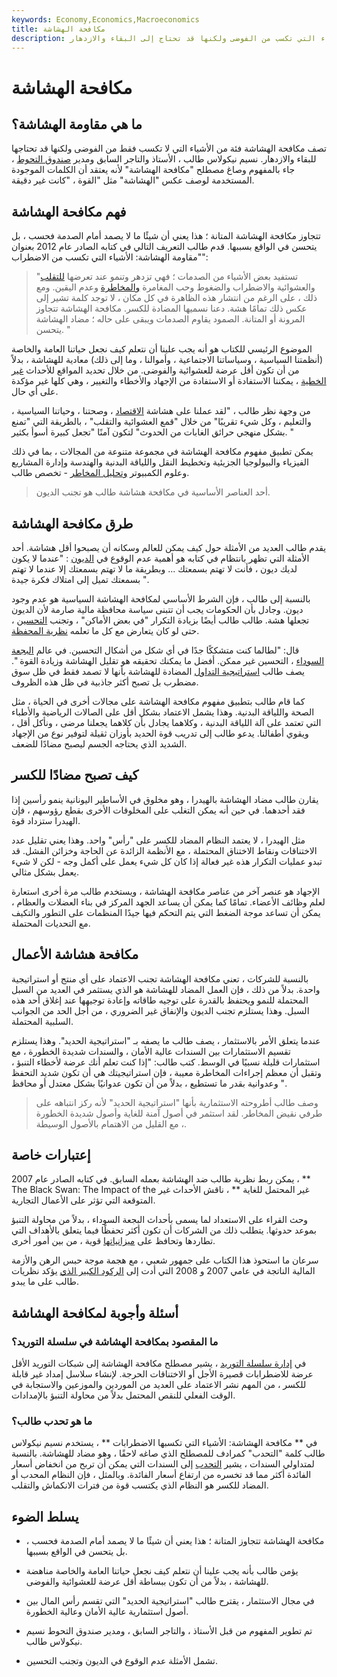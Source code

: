 ```yaml
---
keywords: Economy,Economics,Macroeconomics
title: مكافحة الهشاشة
description: مكافحة الهشاشة هي عكس الهشاشة ، فهي تصف الأشياء التي تكسب من الفوضى ولكنها قد تحتاج إلى البقاء والازدهار.
---
```


# مكافحة الهشاشة
## ما هي مقاومة الهشاشة؟

تصف مكافحة الهشاشة فئة من الأشياء التي لا تكسب فقط من الفوضى ولكنها قد تحتاجها للبقاء والازدهار. نسيم نيكولاس طالب ، الأستاذ والتاجر السابق ومدير [صندوق التحوط](/hedgefund) ، جاء بالمفهوم وصاغ مصطلح "مكافحة الهشاشة" لأنه يعتقد أن الكلمات الموجودة المستخدمة لوصف عكس "الهشاشة" مثل "القوة ، "كانت غير دقيقة.

## فهم مكافحة الهشاشة

تتجاوز مكافحة الهشاشة المتانة ؛ هذا يعني أن شيئًا ما لا يصمد أمام الصدمة فحسب ، بل يتحسن في الواقع بسببها. قدم طالب التعريف التالي في كتابه الصادر عام 2012 بعنوان "مقاومة الهشاشة: الأشياء التي تكسب من الاضطراب":

>

> "تستفيد بعض الأشياء من الصدمات ؛ فهي تزدهر وتنمو عند تعرضها [للتقلب](/volatility) والعشوائية والاضطراب والضغوط وحب المغامرة [والمخاطرة](/risk) وعدم اليقين. ومع ذلك ، على الرغم من انتشار هذه الظاهرة في كل مكان ، لا توجد كلمة تشير إلى عكس ذلك تمامًا هشة. دعنا نسميها المضادة للكسر. مكافحة الهشاشة تتجاوز المرونة أو المتانة. الصمود يقاوم الصدمات ويبقى على حاله ؛ مضاد الهشاشة يتحسن. "

>

الموضوع الرئيسي للكتاب هو أنه يجب علينا أن نتعلم كيف نجعل حياتنا العامة والخاصة (أنظمتنا السياسية ، وسياساتنا الاجتماعية ، وأموالنا ، وما إلى ذلك) معادية للهشاشة ، بدلاً من أن تكون أقل عرضة للعشوائية والفوضى. من خلال تحديد المواقع للأحداث [غير الخطية](/nonlinearity) ، يمكننا الاستفادة أو الاستفادة من الإجهاد والأخطاء والتغيير ، وهي كلها غير مؤكدة على أي حال.

من وجهة نظر طالب ، "لقد عملنا على هشاشة [الاقتصاد](/economy) ، وصحتنا ، وحياتنا السياسية ، والتعليم ، وكل شيء تقريبًا" من خلال "قمع العشوائية والتقلب" ، بالطريقة التي "تمنع بشكل منهجي حرائق الغابات من الحدوث" لتكون آمنًا "تجعل كبيرة أسوأ بكثير. "

يمكن تطبيق مفهوم مكافحة الهشاشة في مجموعة متنوعة من المجالات ، بما في ذلك الفيزياء والبيولوجيا الجزيئية وتخطيط النقل واللياقة البدنية والهندسة وإدارة المشاريع وعلوم الكمبيوتر [وتحليل المخاطر](/risk-analysis) - تخصص طالب.

> أحد العناصر الأساسية في مكافحة هشاشة طالب هو تجنب الديون.

>

## طرق مكافحة الهشاشة

يقدم طالب العديد من الأمثلة حول كيف يمكن للعالم وسكانه أن يصبحوا أقل هشاشة. أحد الأمثلة التي تظهر بانتظام في كتابه هو أهمية عدم الوقوع في [الديون](/debt) : "عندما لا يكون لديك ديون ، فأنت لا تهتم بسمعتك ... وبطريقة ما لا تهتم بسمعتك إلا عندما لا تهتم بسمعتك تميل إلى امتلاك فكرة جيدة ".

بالنسبة إلى طالب ، فإن الشرط الأساسي لمكافحة الهشاشة السياسية هو عدم وجود ديون. وجادل بأن الحكومات يجب أن تتبنى سياسة محافظة مالية صارمة لأن الديون تجعلها هشة. طالب طالب أيضًا بزيادة التكرار "في بعض الأماكن" ، وتجنب [التحسين](/optimization) ، حتى لو كان يتعارض مع كل ما تعلمه [نظرية المحفظة](/modernportfoliotheory).

قال: "لطالما كنت متشككًا جدًا في أي شكل من أشكال التحسين. في عالم [البجعة السوداء](/blackswan) ، التحسين غير ممكن. أفضل ما يمكنك تحقيقه هو تقليل الهشاشة وزيادة القوة ". يصف طالب [استراتيجية التداول](/trading-strategy) المضادة للهشاشة بأنها لا تصمد فقط في ظل سوق مضطرب بل تصبح أكثر جاذبية في ظل هذه الظروف.

كما قام طالب بتطبيق مفهوم مكافحة الهشاشة على مجالات أخرى في الحياة ، مثل الصحة واللياقة البدنية. وهذا يشمل الاعتماد بشكل أقل على الصالات الرياضية والأطباء التي تعتمد على آلة اللياقة البدنية ، وكلاهما يجادل بأن كلاهما يجعلنا مرضى ، ونأكل أقل ، ويقوي أطفالنا. يدعو طالب إلى تدريب قوة الحديد بأوزان ثقيلة لتوفير نوع من الإجهاد الشديد الذي يحتاجه الجسم ليصبح مضادًا للضعف.

## كيف تصبح مضادًا للكسر

يقارن طالب مضاد الهشاشة بالهيدرا ، وهو مخلوق في الأساطير اليونانية ينمو رأسين إذا فقد أحدهما. في حين أنه يمكن التغلب على المخلوقات الأخرى بقطع رؤوسهم ، فإن الهيدرا ستزداد قوة.

مثل الهيدرا ، لا يعتمد النظام المضاد للكسر على "رأس" واحد. وهذا يعني تقليل عدد الاختناقات ونقاط الاختناق المحتملة ، مع الأنظمة الزائدة عن الحاجة وخزائن الفشل. قد تبدو عمليات التكرار هذه غير فعالة إذا كان كل شيء يعمل على أكمل وجه - لكن لا شيء يعمل بشكل مثالي.

الإجهاد هو عنصر آخر من عناصر مكافحة الهشاشة ، ويستخدم طالب مرة أخرى استعارة لعلم وظائف الأعضاء. تمامًا كما يمكن أن يساعد الجهد المركز في بناء العضلات والعظام ، يمكن أن تساعد موجة الضغط التي يتم التحكم فيها جيدًا المنظمات على التطور والتكيف مع التحديات المحتملة.

## مكافحة هشاشة الأعمال

بالنسبة للشركات ، تعني مكافحة الهشاشة تجنب الاعتماد على أي منتج أو استراتيجية واحدة. بدلاً من ذلك ، فإن العمل المضاد للهشاشة هو الذي يستثمر في العديد من السبل المحتملة للنمو ويحتفظ بالقدرة على توجيه طاقاته وإعادة توجيهها عند إغلاق أحد هذه السبل. وهذا يستلزم تجنب الديون والإنفاق غير الضروري ، من أجل الحد من الجوانب السلبية المحتملة.

عندما يتعلق الأمر بالاستثمار ، يصف طالب ما يصفه بـ "استراتيجية الحديد". وهذا يستلزم تقسيم الاستثمارات بين السندات عالية الأمان ، والسندات شديدة الخطورة ، مع استثمارات قليلة نسبيًا في الوسط. كتب طالب: "إذا كنت تعلم أنك عرضة لأخطاء التنبؤ ، وتقبل أن معظم إجراءات المخاطرة معيبة ، فإن استراتيجيتك هي أن تكون شديد التحفظ وعدوانية بقدر ما تستطيع ، بدلاً من أن تكون عدوانيًا بشكل معتدل أو محافظ ".

> وصف طالب أطروحته الاستثمارية بأنها "استراتيجية الحديد" لأنه ركز انتباهه على طرفي نقيض المخاطر. لقد استثمر في أصول آمنة للغاية وأصول شديدة الخطورة ، مع القليل من الاهتمام بالأصول الوسيطة.

>

## إعتبارات خاصة

يمكن ربط نظرية طالب ضد الهشاشة بعمله السابق. في كتابه الصادر عام 2007 ، ** The Black Swan: The Impact of the غير المحتمل للغاية ** ، ناقش الأحداث غير المتوقعة التي تؤثر على الأعمال التجارية.

وحث القراء على الاستعداد لما يسمى بأحداث البجعة السوداء ، بدلاً من محاولة التنبؤ بموعد حدوثها. يتطلب ذلك من الشركات أن تكون أكثر تحفظًا فيما يتعلق بالأهداف التي تطاردها وتحافظ على [ميزانياتها](/balancesheet) قوية ، من بين أمور أخرى.

سرعان ما استحوذ هذا الكتاب على جمهور شعبي ، مع هجمة موجة حبس الرهن والأزمة المالية الناتجة في عامي 2007 و 2008 التي أدت إلى [الركود الكبير الذي](/great-recession) يؤكد نظريات طالب على ما يبدو.

## أسئلة وأجوبة لمكافحة الهشاشة

### ما المقصود بمكافحة الهشاشة في سلسلة التوريد؟

في [إدارة سلسلة التوريد](/scm) ، يشير مصطلح مكافحة الهشاشة إلى شبكات التوريد الأقل عرضة للاضطرابات قصيرة الأجل أو الاختناقات الحرجة. لإنشاء سلاسل إمداد غير قابلة للكسر ، من المهم نشر الاعتماد على العديد من الموردين والموزعين والاستجابة في الوقت الفعلي للنقص المحتمل بدلاً من محاولة التنبؤ بالإمدادات.

### ما هو تحدب طالب؟

في ** مكافحة الهشاشة: الأشياء التي تكسبها الاضطرابات ** ، يستخدم نسيم نيكولاس طالب كلمة "التحدب" كمرادف للمصطلح الذي صاغه لاحقًا ، وهو مضاد للهشاشة. بالنسبة لمتداولي السندات ، يشير [التحدب](/convexity) إلى السندات التي يمكن أن تربح من انخفاض أسعار الفائدة أكثر مما قد تخسره من ارتفاع أسعار الفائدة. وبالمثل ، فإن النظام المحدب أو المضاد للكسر هو النظام الذي يكتسب قوة من فترات الانكماش والتقلب.

## يسلط الضوء

- مكافحة الهشاشة تتجاوز المتانة ؛ هذا يعني أن شيئًا ما لا يصمد أمام الصدمة فحسب ، بل يتحسن في الواقع بسببها.

- يؤمن طالب بأنه يجب علينا أن نتعلم كيف نجعل حياتنا العامة والخاصة مناهضة للهشاشة ، بدلاً من أن تكون ببساطة أقل عرضة للعشوائية والفوضى.

- في مجال الاستثمار ، يقترح طالب "استراتيجية الحديد" التي تقسم رأس المال بين أصول استثمارية عالية الأمان وعالية الخطورة.

- تم تطوير المفهوم من قبل الأستاذ ، والتاجر السابق ، ومدير صندوق التحوط نسيم نيكولاس طالب.

- تشمل الأمثلة عدم الوقوع في الديون وتجنب التحسين.

